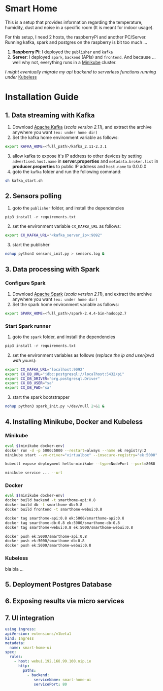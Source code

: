 # Smart Home
This is a setup that provides information regarding the temperature, humidity, dust and noise in a specific room (It is meant for indoor usage).

For this setup, I need 2 hosts, the raspberryPi and another PC/Server. Running kafka, spark and postgres on the raspberry is bit too much ...
1. **Raspberry Pi**: I deployed the `publisher` and `kafka`
2. **Server**: I deployed `spark`, `backend` (APIs) and `frontend`. And because ... well why not, everything runs in a [Minikube](https://github.com/kubernetes/minikube) cluster.

*I might eventually migrate my api backend to serverless functions running under* [Kubeless](http://kubeless.io/)

# Installation Guide

## 1. Data streaming with Kafka
1. Download [Apache Kafka](https://www.apache.org/dyn/closer.cgi?path=/kafka/2.4.0/kafka_2.11-2.4.0.tgz) (*scala version 2.11*), and extract the archive anywhere you want `(ex: under home dir)`
2. Set the kafka home environment variable as follows:
  ```bash
  export KAFKA_HOME=<full_path>/kafka_2.11-2.3.1
  ```
3. allow kafka to expose it's IP address to other devices by setting `advertised.host.name` in **server.properties** and `metadata.broker.list` in **producer.properties** to public IP address and `host.name` to 0.0.0.0
4. goto the `kafka` folder and run the following command: 
  ```bash 
  sh kafka_start.sh
  ``` 

## 2. Sensors polling
1. goto the `publisher` folder, and install the dependencies
  ```python
  pip3 install -r requirements.txt
  ```
2. set the environment variable `CX_KAFKA_URL` as follows:
  ```bash
  export CX_KAFKA_URL="<kafka_server_ip>:9092"
  ```
3. start the publisher
  ```bash
  nohup python3 sensors_init.py > sensors.log &
  ```
## 3. Data processing with Spark
### Configure Spark
1. Download [Apache Spark](https://www.apache.org/dyn/closer.lua/spark/spark-2.4.4/spark-2.4.4-bin-hadoop2.7.tgz) (*scala version 2.11*), and extract the archive anywhere you want `(ex: under home dir)`
2. Set the spark home environment variable as follows:
  ```bash
  export SPARK_HOME=<full_path>/spark-2.4.4-bin-hadoop2.7
  ```
### Start Spark runner
1. goto the `spark` folder, and install the dependencies
  ```python
  pip3 install -r requirements.txt
  ```
2. set the environment variables as follows (*replace the ip and user/pwd with yours*):
  ```bash
  export CX_KAFKA_URL="localhost:9092"
  export CX_DB_URL="jdbc:postgresql://localhost:5432/pi"
  export CX_DB_DRIVER="org.postgresql.Driver"
  export CX_DB_USER="sa"
  export CX_DB_PWD="sa"
  ```
3. start the spark bootstrapper
  ```bash
  nohup python3 spark_init.py >/dev/null 2>&1 &
  ```
## 4. Installing Minikube, Docker and Kubeless

### Minikube
```bash
eval $(minikube docker-env)
docker run -d -p 5000:5000 --restart=always --name ek registry:2
minikube start --vm-driver="virtualbox" --insecure-registry="ek:5000"

kubectl expose deployment hello-minikube --type=NodePort --port=8080

minikube service ... --url
```

### Docker
```bash
eval $(minikube docker-env)
docker build backend -t smarthome-api:0.8
docker build db -t smarthome-db:0.8
docker build frontend -t smarthome-webui:0.8

docker tag smarthome-api:0.8 ek:5000/smarthome-api:0.8
docker tag smarthome-db:0.8 ek:5000/smarthome-db:0.8
docker tag smarthome-webui:0.8 ek:5000/smarthome-webui:0.8

docker push ek:5000/smarthome-api:0.8
docker push ek:5000/smarthome-db:0.8
docker push ek:5000/smarthome-webui:0.8
```
### Kubeless
bla bla ...

## 5. Deployment Postgres Database

## 6. Exposing results via micro services

## 7. UI integration



```yml
using ingress:
apiVersion: extensions/v1beta1
kind: Ingress
metadata:
  name: smart-home-ui
spec:
  rules:
    - host: webui.192.168.99.100.nip.io
      http:
        paths:
          - backend:
             serviceName: smart-home-ui
             servicePort: 80
```